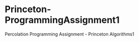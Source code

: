 Princeton-ProgrammingAssignment1
================================

Percolation Programming Assignment - Princeton Algorithms1
